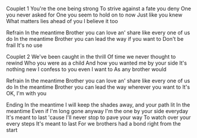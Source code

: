 Couplet 1
You're the one being strong
To strive against a fate you deny
One you never asked for
One you seem to hold on to now
Just like you knew
What matters lies ahead of you
I believe it too
 
Refrain
In the meantime
Brother you can love an' share like every one of us do
In the meantime
Brother you can lead the way if you want to
Don't be frail
It's no use
 
Couplet 2
We've been caught in the thrill
Of time we never thought to rewind
Who you were as a child
And how you wanted me by your side
It's nothing new
I confess to you even I want to
As any brother would

Refrain 
In the meantime
Brother you can love an' share like every one of us do
In the meantime
Brother you can lead the way wherever you want to
It's OK, I'm with you
 
Ending
In the meantime
I will keep the shades away, and your path lit
In the meantime
Even if I'm long gone anyway
I'm the one by your side everyday
It's meant to last
'cause I'll never stop to pave your way
To watch over your every steps
It's meant to last
For we brothers had a bond right from the start
